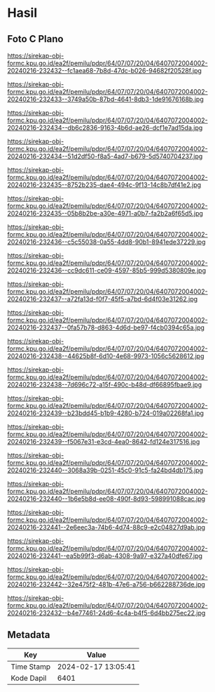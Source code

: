 # Hasil

## Foto C Plano

https://sirekap-obj-formc.kpu.go.id/ea2f/pemilu/pdpr/64/07/07/20/04/6407072004002-20240216-232432--fc1aea68-7b8d-47dc-b026-94682f20528f.jpg

https://sirekap-obj-formc.kpu.go.id/ea2f/pemilu/pdpr/64/07/07/20/04/6407072004002-20240216-232433--3749a50b-87bd-4641-8db3-1de91676168b.jpg

https://sirekap-obj-formc.kpu.go.id/ea2f/pemilu/pdpr/64/07/07/20/04/6407072004002-20240216-232434--db6c2836-9163-4b6d-ae26-dcf1e7ad15da.jpg

https://sirekap-obj-formc.kpu.go.id/ea2f/pemilu/pdpr/64/07/07/20/04/6407072004002-20240216-232434--51d2df50-f8a5-4ad7-b679-5d5740704237.jpg

https://sirekap-obj-formc.kpu.go.id/ea2f/pemilu/pdpr/64/07/07/20/04/6407072004002-20240216-232435--8752b235-dae4-494c-9f13-14c8b7df41e2.jpg

https://sirekap-obj-formc.kpu.go.id/ea2f/pemilu/pdpr/64/07/07/20/04/6407072004002-20240216-232435--05b8b2be-a30e-4971-a0b7-fa2b2a6f65d5.jpg

https://sirekap-obj-formc.kpu.go.id/ea2f/pemilu/pdpr/64/07/07/20/04/6407072004002-20240216-232436--c5c55038-0a55-4dd8-90b1-8941ede37229.jpg

https://sirekap-obj-formc.kpu.go.id/ea2f/pemilu/pdpr/64/07/07/20/04/6407072004002-20240216-232436--cc9dc611-ce09-4597-85b5-999d5380809e.jpg

https://sirekap-obj-formc.kpu.go.id/ea2f/pemilu/pdpr/64/07/07/20/04/6407072004002-20240216-232437--a72fa13d-f0f7-45f5-a7bd-6d4f03e31262.jpg

https://sirekap-obj-formc.kpu.go.id/ea2f/pemilu/pdpr/64/07/07/20/04/6407072004002-20240216-232437--0fa57b78-d863-4d6d-be97-f4cb0394c65a.jpg

https://sirekap-obj-formc.kpu.go.id/ea2f/pemilu/pdpr/64/07/07/20/04/6407072004002-20240216-232438--44625b8f-6d10-4e68-9973-1056c5628612.jpg

https://sirekap-obj-formc.kpu.go.id/ea2f/pemilu/pdpr/64/07/07/20/04/6407072004002-20240216-232438--7d696c72-a15f-490c-b48d-df66895fbae9.jpg

https://sirekap-obj-formc.kpu.go.id/ea2f/pemilu/pdpr/64/07/07/20/04/6407072004002-20240216-232439--b23bdd45-b1b9-4280-b724-019a02268fa1.jpg

https://sirekap-obj-formc.kpu.go.id/ea2f/pemilu/pdpr/64/07/07/20/04/6407072004002-20240216-232439--f5067e31-e3cd-4ea0-8642-fd124e317516.jpg

https://sirekap-obj-formc.kpu.go.id/ea2f/pemilu/pdpr/64/07/07/20/04/6407072004002-20240216-232440--3068a39b-0251-45c0-91c5-fa24bd4db175.jpg

https://sirekap-obj-formc.kpu.go.id/ea2f/pemilu/pdpr/64/07/07/20/04/6407072004002-20240216-232440--1b6e5b8d-ee08-490f-8d93-598991088cac.jpg

https://sirekap-obj-formc.kpu.go.id/ea2f/pemilu/pdpr/64/07/07/20/04/6407072004002-20240216-232441--2e6eec3a-74b6-4d74-88c9-e2c04827d9ab.jpg

https://sirekap-obj-formc.kpu.go.id/ea2f/pemilu/pdpr/64/07/07/20/04/6407072004002-20240216-232441--ea5b99f3-d6ab-4308-9a97-e327a40dfe67.jpg

https://sirekap-obj-formc.kpu.go.id/ea2f/pemilu/pdpr/64/07/07/20/04/6407072004002-20240216-232442--32e475f2-481b-47e6-a756-b662288736de.jpg

https://sirekap-obj-formc.kpu.go.id/ea2f/pemilu/pdpr/64/07/07/20/04/6407072004002-20240216-232432--b4e77461-24d6-4c4a-b4f5-6d4bb275ec22.jpg


## Metadata

| Key        | Value               |
| ---------- | ------------------- |
| Time Stamp | 2024-02-17 13:05:41 |
| Kode Dapil | 6401                |



